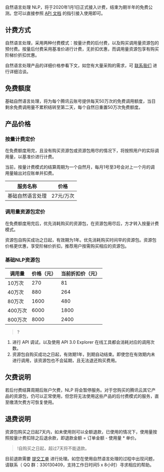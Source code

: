 自然语言处理 NLP，将于2020年1月1日正式接入计费，结束为期半年的免费公测。您可以直接参照 [API 文档](https://cloud.tencent.com/document/product/271/35484) 的指引接入使用即可。

## 计费方式
自然语言处理，采用两种付费模式：按量计费的后付费，以及购买调用量资源包的预付费。按量后付费采用基准价进行计费，无折扣优惠，而调用量资源包享有购买阶梯价折扣优惠。

自然语言处理产品的详细价格参看下文，如您有大量采购的需求，可 [联系我们](https://cloud.tencent.com/act/event/connect-service) 进行详细洽谈。

## 免费额度
基础自然语言处理，将为每个腾讯云账号提供每天50万次的免费调用额度，当日剩余免费调用量不累积结转至第二天，每个自然日重置50万次免费额度。

## 产品价格

### 按量计费定价
在免费额度用完，且没有购买资源包或资源包用尽的情况下，将按照用户的实际调用量，以基准价进行计费。

当前，按量计费模式的结算周期为一个自然月，每月1号至3号会对上一个月的调用量输出对应账单并扣费。

| 服务名称 | 价格 | 
|---------|---------|
| 基础自然语言处理 |  27元/万次 |


### 调用量资源包定价
在免费额度用完后，优先消耗购买的资源包，在资源包用尽后，方才转入按量计费模式。

资源包自购买成功之日起，有效期为1年。优先消耗购买时间早的资源包。资源包价格更优惠，享受阶梯价折扣，推荐用户按需购买相应的资源包。

### 基础NLP资源包

| 调用量  | 价格（元） | 当前折扣价（元） |
|---------|---------|---------|
| 10万次  | 270 | 81 |
| 40万次  | 880 | 264 |
| 80万次  | 1600 | 480 | 
| 400万次  | 6000 | 1800 |
 | 800万次  | 8000 | 2400 |

>?
1. 进行 API 调试，以及使用 API 3.0 Explorer 在线工具都会消耗对应的调用次数。
2. 资源包自购买成功之日起，有效期1年，到期自动结束。即使您在有效期内未进行调用，该资源包也不会延期，且无法退还购买费用。

## 欠费说明
若后付费结算周期后账户欠费，NLP 将会暂停服务。对于您购买的腾讯云其它产品的资源包，仍可以正常使用，但您将无法使用这些产品的后付费模式的服务，直至缴清欠费方可恢复使用。

## 退费说明
资源包购买之日起7天内，如未使用则可以全额退款，已使用的情况下，使用量按照按量计费扣除之后退余款，即退款金额 = 订单金额 - 使用量 * 单价。
>!自购买之日起，超过7天将不能退款。

目前退款需要 [提交工单](https://console.cloud.tencent.com/workorder/category) 进行处理。如您在使用自然语言处理的过程中出现问题，请联系（ QQ 群：330130409，支持工作日时间5 x 8小时）寻求相应的帮助。
